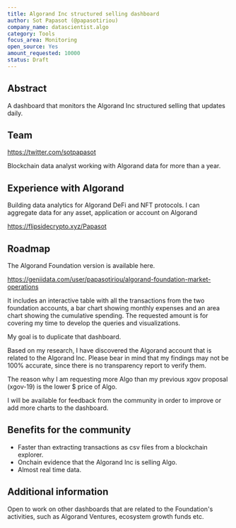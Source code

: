```yaml
---
title: Algorand Inc structured selling dashboard
author: Sot Papasot (@papasotiriou)
company_name: datascientist.algo
category: Tools
focus_area: Monitoring
open_source: Yes
amount_requested: 10000
status: Draft
---
```


## Abstract
A dashboard that monitors the Algorand Inc structured selling that updates daily. 

## Team
https://twitter.com/sotpapasot

Blockchain data analyst working with Algorand data for more than a year. 

## Experience with Algorand
Building data analytics for Algorand DeFi and NFT protocols. I can aggregate data for any asset, application or account on Algorand

https://flipsidecrypto.xyz/Papasot

## Roadmap
The Algorand Foundation version is available here. 

https://geniidata.com/user/papasotiriou/algorand-foundation-market-operations

It includes an interactive table with all the transactions from the two foundation accounts, a bar chart showing monthly expenses and an area chart showing the cumulative spending.
The requested amount is for covering my time to develop the queries and visualizations. 

My goal is to duplicate that dashboard. 

Based on my research, I have discovered the Algorand account that is related to the Algorand Inc. 
Please bear in mind that my findings may not be 100% accurate, since there is no transparency report to verify them. 

The reason why I am requesting more Algo than my previous xgov proposal (xgov-19) is the lower $ price of Algo. 

I will be available for feedback from the community in order to improve or add more charts to the dashboard. 

## Benefits for the community
- Faster than extracting transactions as csv files from a blockchain explorer. 
- Onchain evidence that the Algorand Inc is selling Algo. 
- Almost real time data.

## Additional information
Open to work on other dashboards that are related to the Foundation's activities, such as Algorand Ventures, ecosystem growth funds etc. 
